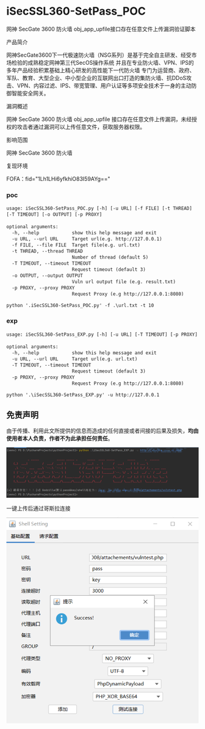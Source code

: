# iSecSSL360-SetPass_POC
网神 SecGate 3600 防火墙 obj_app_upfile接口存在任意文件上传漏洞验证脚本

产品简介
   
   网神SecGate3600下一代极速防火墙（NSG系列）是基于完全自主研发、经受市场检验的成熟稳定网神第三代SecOS操作系统 并且在专业防火墙、VPN、IPS的多年产品经验积累基础上精心研发的高性能下一代防火墙 专门为运营商、政府、军队、教育、大型企业、中小型企业的互联网出口打造的集防火墙、抗DDoS攻击、VPN、内容过滤、IPS、带宽管理、用户认证等多项安全技术于一身的主动防御智能安全网关。

漏洞概述

  网神 SecGate 3600 防火墙  obj_app_upfile 接口存在任意文件上传漏洞，未经授权的攻击者通过漏洞可以上传任意文件，获取服务器权限。

影响范围

  网神 SecGate 3600 防火墙

复现环境

FOFA：fid="1Lh1LHi6yfkhiO83I59AYg=="

### poc

```
usage: iSecSSL360-SetPass_POC.py [-h] [-u URL] [-f FILE] [-t THREAD] [-T TIMEOUT] [-o OUTPUT] [-p PROXY]

optional arguments:
  -h, --help            show this help message and exit
  -u URL, --url URL     Target url(e.g. http://127.0.0.1)
  -f FILE, --file FILE  Target file(e.g. url.txt)
  -t THREAD, --thread THREAD
                        Number of thread (default 5)
  -T TIMEOUT, --timeout TIMEOUT
                        Request timeout (default 3)
  -o OUTPUT, --output OUTPUT
                        Vuln url output file (e.g. result.txt)
  -p PROXY, --proxy PROXY
                        Request Proxy (e.g http://127.0.0.1:8080)
```

```
python '.iSecSSL360-SetPass_POC.py' -f .\url.txt -t 10
```

### exp

```
usage: iSecSSL360-SetPass_EXP.py [-h] [-u URL] [-T TIMEOUT] [-p PROXY]

optional arguments:
  -h, --help            show this help message and exit
  -u URL, --url URL     Target url(e.g. url.txt)
  -T TIMEOUT, --timeout TIMEOUT
                        Request timeout (default 3)
  -p PROXY, --proxy PROXY
                        Request Proxy (e.g http://127.0.0.1:8080)
```

```
python '.\iSecSSL360-SetPass_EXP.py' -u http://127.0.0.1
```

## 免责声明

由于传播、利用此文所提供的信息而造成的任何直接或者间接的后果及损失，**均由使用者本人负责，作者不为此承担任何责任**。


![image-20230817165255730](img/image-20230817165255730.png)

一键上传后通过哥斯拉连接

![image-20230817164926640](img/image-20230817164926640.png)
